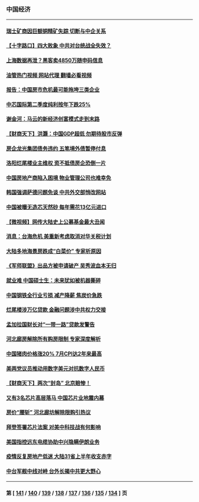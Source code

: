 ### 中国经济
---
#### [瑞士矿商因巨额铜精矿失踪 切断与中企关系](../../pages/ncid283/n13801089.md?08130045) 
#### [【十字路口】四大败象 中共对台统战全失效？](../../pages/ncid283/n13800353.md?08130045) 
#### [上海数据再泄？黑客卖4850万随申码信息](../../pages/ncid283/n13800999.md?08130045) 
#### [油管热门视频 网站代理 翻墙必看视频](http://209.222.30.114:81/youtube.html?08130045)
#### [报告：中国房市危机最可能拖垮三类企业](../../pages/ncid283/n13800902.md?08130045) 
#### [中芯国际第二季度纯利按年下跌25%](../../pages/ncid283/n13800851.md?08130045) 
#### [谢金河：马云的新经济创富模式走到末路](../../pages/ncid283/n13800757.md?08130045) 
#### [【财商天下】洪灏：中国GDP超低 勿期待股市反弹](../../pages/ncid283/n13800467.md?08130045) 
#### [房企龙光集团债务违约 五笔境外债暂停付息](../../pages/ncid283/n13800595.md?08130045) 
#### [洛阳烂尾楼业主维权 资不抵债房企恐倒一片](../../pages/ncid283/n13800302.md?08130045) 
#### [中国房地产商陷入困境 物业管理公司也难幸免](../../pages/ncid283/n13799820.md?08130045) 
#### [韩国强调萨德问题免谈 中共外交部悄改网站](../../pages/ncid283/n13800430.md?08130045) 
#### [中国被曝无造芯天然砂 每年需花13亿元进口](../../pages/ncid283/n13800375.md?08130045) 
#### [【微视频】网传大陆史上公募基金最大丑闻](../../pages/ncid283/n13800399.md?08130045) 
#### [消息：台海危机 美重新考虑取消对华关税计划](../../pages/ncid283/n13800218.md?08130045) 
#### [大陆多地海景房跌成“白菜价” 专家析原因](../../pages/ncid283/n13800133.md?08130045) 
#### [《军师联盟》出品方被申请破产 吴秀波血本无归](../../pages/ncid283/n13799860.md?08130045) 
#### [就业难 中国硕士生：未来犹如被机器撕碎](../../pages/ncid283/n13799828.md?08130045) 
#### [中国钢铁全行业亏损 减产降薪 焦炭价急跌](../../pages/ncid283/n13799650.md?08130045) 
#### [烂尾楼涉万亿贷款 金融问题涉中共权力交接](../../pages/ncid283/n13799798.md?08130045) 
#### [孟加拉国财长对“一带一路”贷款发警告](../../pages/ncid283/n13799259.md?08130045) 
#### [河北廊房解除所有购房限制 专家深度解析](../../pages/ncid283/n13799355.md?08130045) 
#### [中国猪肉价格涨20% 7月CPI达2年来最高](../../pages/ncid283/n13799359.md?08130045) 
#### [美两党议员推动用数字美元对抗数字人民币](../../pages/ncid283/n13799236.md?08130045) 
#### [【财商天下】两次“封岛” 北京赔惨！](../../pages/ncid283/n13799013.md?08130045) 
#### [又有3名芯片高层落马 中国芯片业地震内幕](../../pages/ncid283/n13798941.md?08130045) 
#### [房价“腰斩” 河北廊坊解除限购引热议](../../pages/ncid283/n13798946.md?08130045) 
#### [拜登签署芯片法案 对美中科技战有何影响](../../pages/ncid283/n13798973.md?08130045) 
#### [美国指控远东电缆协助中兴隐瞒伊朗业务](../../pages/ncid283/n13798971.md?08130045) 
#### [疫情反复房地产低迷 大陆31省上半年收支赤字](../../pages/ncid283/n13798532.md?08130045) 
#### [中台军舰中线对峙 台外长揭中共更大野心](../../pages/ncid283/n13798740.md?08130045) 

---
#### 第 [ [141](./141.md?08130045) / [140](./140.md?08130045) / [139](./139.md?08130045) / [138](./138.md?08130045) / [137](./137.md?08130045) / [136](./136.md?08130045) / [135](./135.md?08130045) / [134](./134.md?08130045) ] 页
